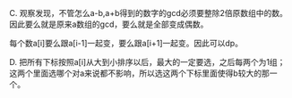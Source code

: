 C. 观察发现，不管怎么a-b,a+b得到的数字的gcd必须要整除2倍原数组中的数。因此要么就是原来a数组的gcd，要么就是全部变成偶数。

   每个数a[i]要么跟a[i-1]一起变，要么跟a[i+1]一起变。因此可以dp。
   
D. 把所有下标按照a[i]从大到小排序以后，最大的一定要选，之后每两个为1组；这两个里面选哪个对a来说都不影响，所以选这两个下标里面使得b较大的那一个。
